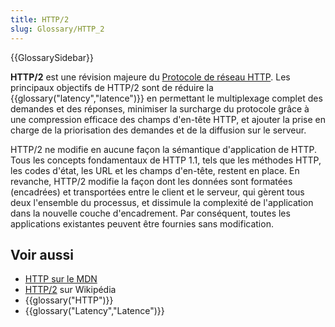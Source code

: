 ```yaml
---
title: HTTP/2
slug: Glossary/HTTP_2
---
```


{{GlossarySidebar}}

**HTTP/2** est une révision majeure du [Protocole de réseau HTTP](/fr/docs/conflicting/Web/HTTP). Les principaux objectifs de HTTP/2 sont de réduire la {{glossary("latency","latence")}} en permettant le multiplexage complet des demandes et des réponses, minimiser la surcharge du protocole grâce à une compression efficace des champs d'en-tête HTTP, et ajouter la prise en charge de la priorisation des demandes et de la diffusion sur le serveur.

HTTP/2 ne modifie en aucune façon la sémantique d'application de HTTP. Tous les concepts fondamentaux de HTTP 1.1, tels que les méthodes HTTP, les codes d'état, les URL et les champs d'en-tête, restent en place. En revanche, HTTP/2 modifie la façon dont les données sont formatées (encadrées) et transportées entre le client et le serveur, qui gèrent tous deux l'ensemble du processus, et dissimule la complexité de l'application dans la nouvelle couche d'encadrement. Par conséquent, toutes les applications existantes peuvent être fournies sans modification.

## Voir aussi

- [HTTP sur le MDN](/fr/docs/Web/HTTP)
- [HTTP/2](https://fr.wikipedia.org/wiki/Hypertext_Transfer_Protocol/2) sur Wikipédia
- {{glossary("HTTP")}}
- {{glossary("Latency","Latence")}}
